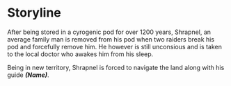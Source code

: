 # Storyline
After being stored in a cyrogenic pod for over 1200 years, Shrapnel, an average family man is removed from his pod when two raiders
break his pod and forcefully remove him. He however is still unconsious and is taken to the local doctor who awakes him from his sleep.

Being in new territory, Shrapnel is forced to navigate the land along with his guide _______(Name)_______. 
